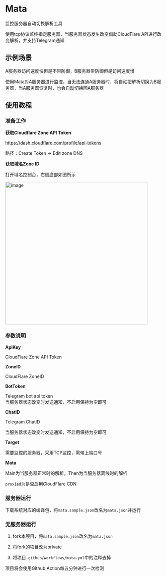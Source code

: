 # Mata

监控服务器自动切换解析工具  

使用tcp协议监控指定服务器，当服务器状态发生改变借助CloudFlare API进行改变解析，并支持Telegram通知  

## 示例场景  

A服务器访问速度快但是不带防御，B服务器带防御但是访问速度慢  

使用Mata对A服务器进行监控，当无法连通A服务器时，将自动把解析切换为B服务器，当A服务器恢复时，也会自动切换回A服务器  


## 使用教程  

### 准备工作  

**获取Cloudflare Zone API Token**  

https://dash.cloudflare.com/profile/api-tokens  

路径：Create Token -> Edit zone DNS

**获取域名Zone ID**  

打开域名控制台，右侧底部如图所示

<img width="452" alt="image" src="https://github.com/csznet/mata/assets/127601663/24b3ea58-afe0-40a5-9e15-9240c5ebd1fb">


### 参数说明  

**ApiKey** 

CloudFlare Zone API Token  

**ZoneID**  

CloudFlare ZoneID  

**BotToken**  

Telegram bot api token  
当服务器状态改变时发送通知，不启用保持为空即可  

**ChatID**  

Telegram ChatID  

当服务器状态改变时发送通知，不启用保持为空即可  

**Target**  

需要监控的服务器，采用TCP监控，需带上端口号  

**Mata**  

Main为当服务器正常时的解析，Then为当服务器离线时的解析  

`proxied`为是否启用CloudFlare CDN

### 服务器运行  

下载系统对应的编译包，将`mata.sample.json`改名为`mata.json`并运行  


### 无服务器运行  

1. fork本项目，将`mata.sample.json`改名为`mata.json`  

2. 将fork的项目改为private  

3. 将项目`.github/workflows/mata.yml`中的注释去掉

项目将会使用Github Action每五分钟进行一次检测    
